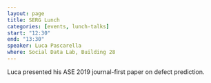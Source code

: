 ```yaml
---
layout: page
title: SERG Lunch
categories: [events, lunch-talks]
start: "12:30"
end: "13:30"
speaker: Luca Pascarella
where: Social Data Lab, Building 28
---
```


Luca presented his ASE 2019 journal-first paper on
defect prediction.
